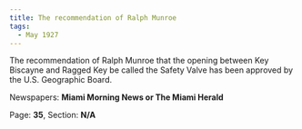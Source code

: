 ```yaml
---  
title: The recommendation of Ralph Munroe  
tags:  
  - May 1927  
---  
```

  
The recommendation of Ralph Munroe that the opening between Key Biscayne and Ragged Key be called the Safety Valve has been approved by the U.S. Geographic Board.  
  
Newspapers: **Miami Morning News or The Miami Herald**  
  
Page: **35**, Section: **N/A** 
